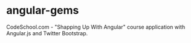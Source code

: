 angular-gems
============

CodeSchool.com - "Shapping Up With Angular" course application with Angular.js and Twitter Bootstrap.
